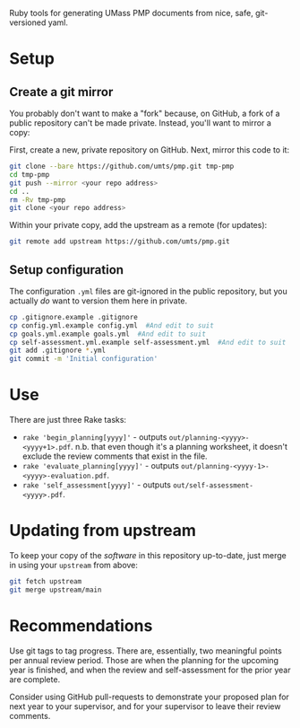 Ruby tools for generating UMass PMP documents from nice, safe, git-versioned
yaml.

Setup
=====

Create a git mirror
--------------------

You probably don't want to make a "fork" because, on GitHub, a fork of a
public repository can't be made private. Instead, you'll want to mirror a
copy:

First, create a new, private repository on GitHub. Next, mirror this code
to it:

```bash
git clone --bare https://github.com/umts/pmp.git tmp-pmp
cd tmp-pmp
git push --mirror <your repo address>
cd ..
rm -Rv tmp-pmp
git clone <your repo address>
```

Within your private copy, add the upstream as a remote (for updates):

```bash
git remote add upstream https://github.com/umts/pmp.git
```

Setup configuration
-------------------

The configuration `.yml` files are git-ignored in the public repository, but
you actually _do_ want to version them here in private.

```bash
cp .gitignore.example .gitignore
cp config.yml.example config.yml  #And edit to suit
cp goals.yml.example goals.yml  #And edit to suit
cp self-assessment.yml.example self-assessment.yml  #And edit to suit
git add .gitignore *.yml
git commit -m 'Initial configuration'
```

Use
===

There are just three Rake tasks:

* `rake 'begin_planning[yyyy]'` - outputs `out/planning-<yyyy>-<yyyy+1>.pdf`.
  n.b. that even though it's a planning worksheet, it doesn't exclude the
  review comments that exist in the file.
* `rake 'evaluate_planning[yyyy]'` - outputs
  `out/planning-<yyyy-1>-<yyyy>-evaluation.pdf`.
* `rake 'self_assessment[yyyy]'` - outputs `out/self-assessment-<yyyy>.pdf`.

Updating from upstream
======================

To keep your copy of the _software_ in this repository up-to-date, just merge
in using your `upstream` from above:

```bash
git fetch upstream
git merge upstream/main
```

Recommendations
==============

Use git tags to tag progress. There are, essentially, two meaningful points
per annual review period. Those are when the planning for the upcoming year is
finished, and when the review and self-assessment for the prior year are
complete.

Consider using GitHub pull-requests to demonstrate your proposed plan for next
year to your supervisor, and for your supervisor to leave their review comments.
